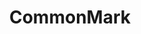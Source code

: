 ---
favicon: 'http://commonmark.org/images/markdown-mark-apple-touch.png'
github: commonmark
guide: https://github.com/dcurtis/markdown-mark
images:
- commonmark-ar21.svg
- commonmark-icon.svg
- commonmark-official.svg
logohandle: commonmark
sort: commonmark
title: CommonMark
website: http://commonmark.org/
wikipedia: https://en.wikipedia.org/wiki/Markdown
---